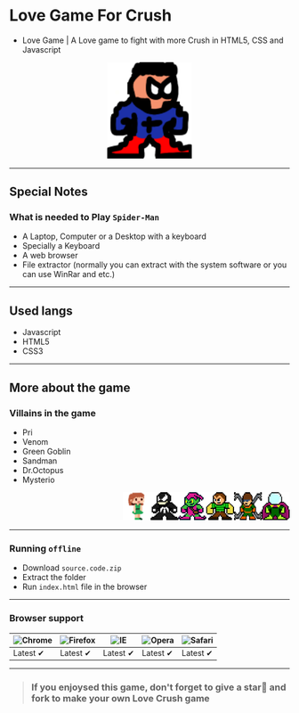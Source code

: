 # Love Game For Crush
- Love Game | A Love game to fight with more Crush in HTML5, CSS and Javascript
<p align="center">
  <img src="/images/standing.png" height="30%" width="30%">
</p>

---
## Special Notes
### What is needed to Play `Spider-Man`
- A Laptop, Computer or a Desktop with a keyboard
- Specially a Keyboard
- A web browser
- File extractor (normally you can extract with the system software or you can use WinRar and etc.)
---
## Used langs
- Javascript
- HTML5
- CSS3
---


## More about the game
### Villains in the game
- Pri
- Venom
- Green Goblin
- Sandman
- Dr.Octopus
- Mysterio

<p align="right">
  <img src="/images/thug.png" height="50" width="50"><img src="/images/venom-original.png" height="50" width="50"><img src="/images/goblin.png" height="50" width="50"><img src="/images/sandman.png" height="50" width="50"><img src="/images/doctor-octopus.png" height="50" width="50"><img src="/images/mysterio.png" height="50" width="50"></p>

-----------
### Running `offline`
- Download `source.code.zip` 
- Extract the folder
- Run `index.html` file in the browser
---

### Browser support
![Chrome](https://raw.githubusercontent.com/alrra/browser-logos/master/src/chrome/chrome_48x48.png) | ![Firefox](https://raw.githubusercontent.com/alrra/browser-logos/master/src/firefox/firefox_48x48.png) | ![IE](https://raw.githubusercontent.com/alrra/browser-logos/master/src/edge/edge_48x48.png) | ![Opera](https://raw.githubusercontent.com/alrra/browser-logos/master/src/opera/opera_48x48.png) | ![Safari](https://raw.githubusercontent.com/alrra/browser-logos/master/src/safari/safari_48x48.png)
--- | --- | --- | --- | --- |
Latest ✔ | Latest ✔ | Latest ✔ | Latest ✔ | Latest ✔ |
---
> ### If you enjoysed this game, don't forget to give a star🌟 and fork to make your own Love Crush game
